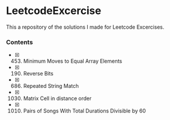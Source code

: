# LeetcodeExcercise
This a repository of the solutions I made for Leetcode Excercises.

### Contents
- [x] 453. Minimum Moves to Equal Array Elements
- [x] 190. Reverse Bits
- [x] 686. Repeated String Match
- [x] 1030. Matrix Cell in distance order
- [x] 1010. Pairs of Songs With Total Durations Divisible by 60
